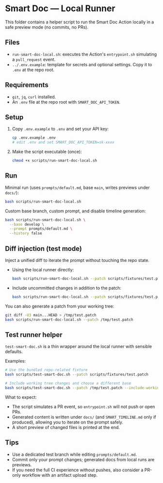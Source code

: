 # Smart Doc — Local Runner

This folder contains a helper script to run the Smart Doc Action locally in a safe preview mode (no commits, no PRs).

## Files
- `run-smart-doc-local.sh`: executes the Action's `entrypoint.sh` simulating a `pull_request` event.
- `../.env.example`: template for secrets and optional settings. Copy it to `.env` at the repo root.

## Requirements
- `git`, `jq`, `curl` installed.
- An `.env` file at the repo root with `SMART_DOC_API_TOKEN`.

## Setup
1. Copy `.env.example` to `.env` and set your API key:
   ```bash
   cp .env.example .env
   # edit .env and set SMART_DOC_API_TOKEN=sk-xxxx
   ```
2. Make the script executable (once):
   ```bash
   chmod +x scripts/run-smart-doc-local.sh
   ```

## Run
Minimal run (uses `prompts/default.md`, base `main`, writes previews under `docs/`):
```bash
bash scripts/run-smart-doc-local.sh
```

Custom base branch, custom prompt, and disable timeline generation:
```bash
bash scripts/run-smart-doc-local.sh \
  --base develop \
  --prompt prompts/default.md \
  --history false
```

## Diff injection (test mode)
Inject a unified diff to iterate the prompt without touching the repo state.

- Using the local runner directly:
  ```bash
  bash scripts/run-smart-doc-local.sh --patch scripts/fixtures/test.patch
  ```
- Include uncommitted changes in addition to the patch:
  ```bash
  bash scripts/run-smart-doc-local.sh --patch scripts/fixtures/test.patch --include-working
  ```

You can also generate a patch from your working tree:
```bash
git diff -U3 main...HEAD > /tmp/test.patch
bash scripts/run-smart-doc-local.sh --patch /tmp/test.patch
```

## Test runner helper
`test-smart-doc.sh` is a thin wrapper around the local runner with sensible defaults.

Examples:
```bash
# Use the bundled repo-related fixture
bash scripts/test-smart-doc.sh --patch scripts/fixtures/test.patch

# Include working tree changes and choose a different base
bash scripts/test-smart-doc.sh --patch /tmp/test.patch --include-working --base develop
```

What to expect:
- The script simulates a PR event, so `entrypoint.sh` will not push or open PRs.
- Generated content is written under `docs/` (and `SMART_TIMELINE.md` only if produced), allowing you to iterate on the prompt safely.
- A short preview of changed files is printed at the end.

## Tips
- Use a dedicated test branch while editing `prompts/default.md`.
- Commit only your prompt changes; generated docs from local runs are previews.
- If you need the full CI experience without pushes, also consider a PR-only workflow with an artifact upload step.
